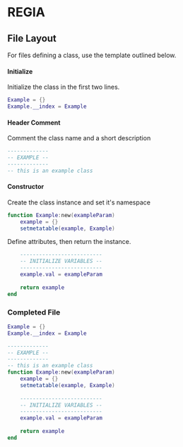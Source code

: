 
# REGIA

## File Layout
For files defining a class, use the template outlined below.

#### Initialize
Initialize the class in the first two lines.

```lua
Example = {}
Example.__index = Example
```

#### Header Comment
Comment the class name and a short description

```lua
-------------
-- EXAMPLE --
-------------
-- this is an example class
```

#### Constructor
Create the class instance and set it's namespace
```lua
function Example:new(exampleParam)
    example = {}
    setmetatable(example, Example)
```

Define attributes, then return the instance.

```lua
    --------------------------
    -- INITIALIZE VARIABLES --
    --------------------------
    example.val = exampleParam
    
    return example
end
```
    
### Completed File

```lua
Example = {}
Example.__index = Example

-------------
-- EXAMPLE --
-------------
-- this is an example class
function Example:new(exampleParam)
    example = {}
    setmetatable(example, Example)
    
    --------------------------
    -- INITIALIZE VARIABLES --
    --------------------------
    example.val = exampleParam
    
    return example
end
```
